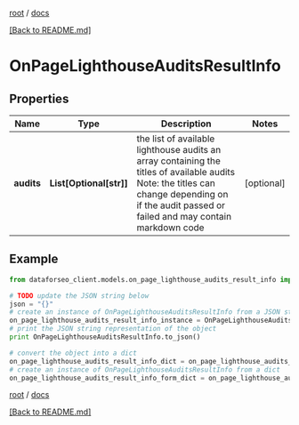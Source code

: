 [root](./../ "root") / [docs](./ "docs")

[[Back to README.md]](./../README.md "[Back to README.md]")

# OnPageLighthouseAuditsResultInfo

## Properties

Name | Type | Description | Notes
------------ | ------------- | ------------- | -------------
**audits** | **List[Optional[str]]** | the list of available lighthouse audits an array containing the titles of available audits Note: the titles can change depending on if the audit passed or failed and may contain markdown code | [optional]

## Example

```python
from dataforseo_client.models.on_page_lighthouse_audits_result_info import OnPageLighthouseAuditsResultInfo

# TODO update the JSON string below
json = "{}"
# create an instance of OnPageLighthouseAuditsResultInfo from a JSON string
on_page_lighthouse_audits_result_info_instance = OnPageLighthouseAuditsResultInfo.from_json(json)
# print the JSON string representation of the object
print OnPageLighthouseAuditsResultInfo.to_json()

# convert the object into a dict
on_page_lighthouse_audits_result_info_dict = on_page_lighthouse_audits_result_info_instance.to_dict()
# create an instance of OnPageLighthouseAuditsResultInfo from a dict
on_page_lighthouse_audits_result_info_form_dict = on_page_lighthouse_audits_result_info.from_dict(on_page_lighthouse_audits_result_info_dict)
```

  

[root](./../ "root") / [docs](./ "docs")

[[Back to README.md]](./../README.md "[Back to README.md]")